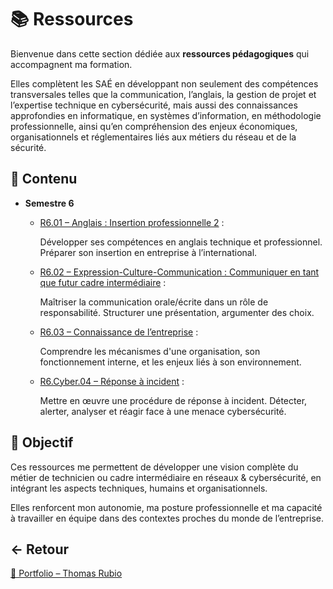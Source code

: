 # 📚 Ressources

Bienvenue dans cette section dédiée aux **ressources pédagogiques** qui accompagnent ma formation.

Elles complètent les SAÉ en développant non seulement des compétences transversales telles que la communication, l’anglais, la gestion de projet et l’expertise technique en cybersécurité,
mais aussi des connaissances approfondies en informatique, en systèmes d’information, en méthodologie professionnelle,
ainsi qu’en compréhension des enjeux économiques, organisationnels et réglementaires liés aux métiers du réseau et de la sécurité.

## 📂 Contenu

- **Semestre 6**

  - [R6.01 – Anglais : Insertion professionnelle 2](https://github.com/ThomasRubio/Portfolio/blob/main/RESSOURCES/R6.01/README.md) :

    Développer ses compétences en anglais technique et professionnel. Préparer son insertion en entreprise à l’international.

  - [R6.02 – Expression-Culture-Communication : Communiquer en tant que futur cadre intermédiaire](https://github.com/ThomasRubio/Portfolio/blob/main/RESSOURCES/R6.02/README.md) :

    Maîtriser la communication orale/écrite dans un rôle de responsabilité. Structurer une présentation, argumenter des choix.

  - [R6.03 – Connaissance de l’entreprise](https://github.com/ThomasRubio/Portfolio/blob/main/RESSOURCES/R6.03/README.md) :

    Comprendre les mécanismes d'une organisation, son fonctionnement interne, et les enjeux liés à son environnement.

  - [R6.Cyber.04 – Réponse à incident](https://github.com/ThomasRubio/Portfolio/blob/main/RESSOURCES/R6.Cyber04/README.md) :

    Mettre en œuvre une procédure de réponse à incident. Détecter, alerter, analyser et réagir face à une menace cybersécurité.

## 🎯 Objectif

Ces ressources me permettent de développer une vision complète du métier de technicien ou cadre intermédiaire en réseaux & cybersécurité, en intégrant les aspects techniques, humains et organisationnels.

Elles renforcent mon autonomie, ma posture professionnelle et ma capacité à travailler en équipe dans des contextes proches du monde de l’entreprise.

## ← Retour

[📁 Portfolio – Thomas Rubio](https://github.com/ThomasRubio/Portfolio/blob/main/README.md)
